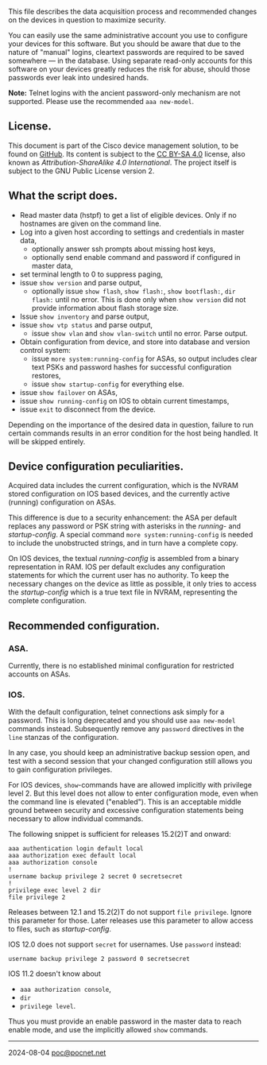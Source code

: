 This file describes the data acquisition process and recommended changes on the devices in question to maximize security.

You can easily use the same administrative account you use to configure your devices for this software. But you should be aware that due to the nature of "manual" logins, cleartext passwords are required to be saved somewhere — in the database. Using separate read-only accounts for this software on your devices greatly reduces the risk for abuse, should those passwords ever leak into undesired hands.

**Note:** Telnet logins with the ancient password-only mechanism are not supported. Please use the recommended `aaa new-model`.

## License.
This document is part of the Cisco device management solution, to be found on [GitHub](https://github.com/PoC-dev/cisco-erfassung). Its content is subject to the [CC BY-SA 4.0](https://creativecommons.org/licenses/by-sa/4.0/) license, also known as *Attribution-ShareAlike 4.0 International*. The project itself is subject to the GNU Public License version 2.

## What the script does.
- Read master data (hstpf) to get a list of eligible devices. Only if no hostnames are given on the command line.
- Log into a given host according to settings and credentials in master data,
  - optionally answer ssh prompts about missing host keys,
  - optionally send enable command and password if configured in master data,
- set terminal length to 0 to suppress paging,
- issue `show version` and parse output,
  - optionally issue `show flash`, `show flash:`, `show bootflash:`, `dir flash:` until no error. This is done only when `show version` did not provide information about flash storage size.
- Issue `show inventory` and parse output,
- issue `show vtp status` and parse output,
  - issue `show vlan` and `show vlan-switch` until no error. Parse output.
- Obtain configuration from device, and store into database and version control system:
  - issue `more system:running-config` for ASAs, so output includes clear text PSKs and password hashes for successful configuration restores,
  - issue `show startup-config` for everything else.
- issue `show failover` on ASAs,
- issue `show running-config` on IOS to obtain current timestamps,
- issue `exit` to disconnect from the device.

Depending on the importance of the desired data in question, failure to run certain commands results in an error condition for the host being handled. It will be skipped entirely.

## Device configuration peculiarities.
Acquired data includes the current configuration, which is the NVRAM stored configuration on IOS based devices, and the currently active (running) configuration on ASAs.

This difference is due to a security enhancement: the ASA per default replaces any password or PSK string with asterisks in the *running-* and *startup-config*. A special command `more system:running-config` is needed to include the unobstructed strings, and in turn have a complete copy.

On IOS devices, the textual *running-config* is assembled from a binary representation in RAM. IOS per default excludes any configuration statements for which the current user has no authority. To keep the necessary changes on the device as little as possible, it only tries to access the *startup-config* which is a true text file in NVRAM, representing the complete configuration.

## Recommended configuration.
### ASA.
Currently, there is no established minimal configuration for restricted accounts on ASAs.

### IOS.
With the default configuration, telnet connections ask simply for a password. This is long deprecated and you should use `aaa new-model` commands instead. Subsequently remove any `password` directives in the `line` stanzas of the configuration.

In any case, you should keep an administrative backup session open, and test with a second session that your changed configuration still allows you to gain configuration privileges.

For IOS devices, `show`-commands have are allowed implicitly with privilege level 2. But this level does not allow to enter configuration mode, even when the command line is elevated ("enabled"). This is an acceptable middle ground between security and excessive configuration statements being necessary to allow individual commands.

The following snippet is sufficient for releases 15.2(2)T and onward:
```
aaa authentication login default local
aaa authorization exec default local
aaa authorization console
!
username backup privilege 2 secret 0 secretsecret
!
privilege exec level 2 dir
file privilege 2
```

Releases between 12.1 and 15.2(2)T do not support `file privilege`. Ignore this parameter for those. Later releases use this parameter to allow access to files, such as *startup-config*.

IOS 12.0 does not support `secret` for usernames. Use `password` instead:
```
username backup privilege 2 password 0 secretsecret
```

IOS 11.2 doesn't know about
- `aaa authorization console`,
- `dir`
- `privilege level`.

Thus you must provide an enable password in the master data to reach enable mode, and use the implicitly allowed `show` commands.

----

2024-08-04 poc@pocnet.net
